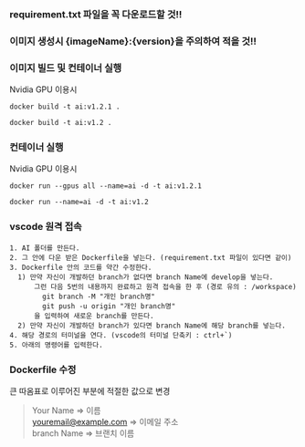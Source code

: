 ### **requirement.txt 파일을 꼭 다운로드할 것!!**  
### **이미지 생성시 {imageName}:{version}을 주의하여 적을 것!!**

### **이미지 빌드 및 컨테이너 실행**  
Nvidia GPU 이용시
```
docker build -t ai:v1.2.1 .
```  
```
docker build -t ai:v1.2 .
```  

### **컨테이너 실행**  
Nvidia GPU 이용시
```
docker run --gpus all --name=ai -d -t ai:v1.2.1
```   
```
docker run --name=ai -d -t ai:v1.2
```  


### **vscode 원격 접속**   





```
1. AI 폴더를 만든다.
2. 그 안에 다운 받은 Dockerfile을 넣는다. (requirement.txt 파일이 있다면 같이)
3. Dockerfile 안의 코드를 약간 수정한다.
  1) 만약 자신이 개발하던 branch가 없다면 branch Name에 develop을 넣는다.
      그런 다음 5번의 내용까지 완료하고 원격 접속을 한 후 (경로 유의 : /workspace) 
        git branch -M "개인 branch명"
        git push -u origin "개인 branch명"
      을 입력하여 새로운 branch를 만든다.
  2) 만약 자신이 개발하던 branch가 있다면 branch Name에 해당 branch를 넣는다.
4. 해당 경로의 터미널을 연다. (vscode의 터미널 단축키 : ctrl+`)
5. 아래의 명령어를 입력한다.
```

### Dockerfile 수정

큰 따옴표로 이루어진 부분에 적절한 값으로 변경

>Your Name => 이름  
>youremail@example.com => 이메일 주소  
>branch Name => 브랜치 이름  